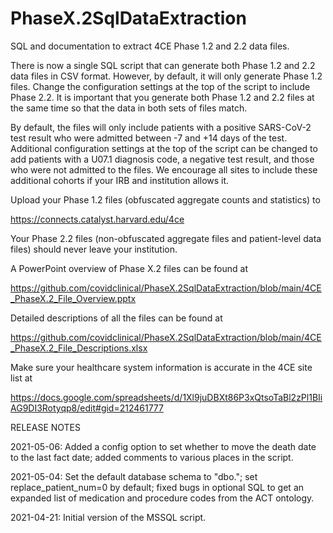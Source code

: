# PhaseX.2SqlDataExtraction
SQL and documentation to extract 4CE Phase 1.2 and 2.2 data files.

There is now a single SQL script that can generate both Phase 1.2 and 2.2 data files in CSV format. However, by default, it will only generate Phase 1.2 files. Change the configuration settings at the top of the script to include Phase 2.2. It is important that you generate both Phase 1.2 and 2.2 files at the same time so that the data in both sets of files match.

By default, the files will only include patients with a positive SARS-CoV-2 test result who were admitted between -7 and +14 days of the test. Additional configuration settings at the top of the script can be changed to add patients with a U07.1 diagnosis code, a negative test result, and those who were not admitted to the files. We encourage all sites to include these additional cohorts if your IRB and institution allows it.

Upload your Phase 1.2 files (obfuscated aggregate counts and statistics) to

https://connects.catalyst.harvard.edu/4ce

Your Phase 2.2 files (non-obfuscated aggregate files and patient-level data files) should never leave your institution.

A PowerPoint overview of Phase X.2 files can be found at

https://github.com/covidclinical/PhaseX.2SqlDataExtraction/blob/main/4CE_PhaseX.2_File_Overview.pptx

Detailed descriptions of all the files can be found at

https://github.com/covidclinical/PhaseX.2SqlDataExtraction/blob/main/4CE_PhaseX.2_File_Descriptions.xlsx

Make sure your healthcare system information is accurate in the 4CE site list at

https://docs.google.com/spreadsheets/d/1Xl9juDBXt86P3xQtsoTaBl2zPl1BIiAG9DI3Rotyqp8/edit#gid=212461777


RELEASE NOTES

2021-05-06: Added a config option to set whether to move the death date to the last fact date; added comments to various places in the script.

2021-05-04: Set the default database schema to "dbo."; set replace_patient_num=0 by default; fixed bugs in optional SQL to get an expanded list of medication and procedure codes from the ACT ontology.

2021-04-21: Initial version of the MSSQL script.



